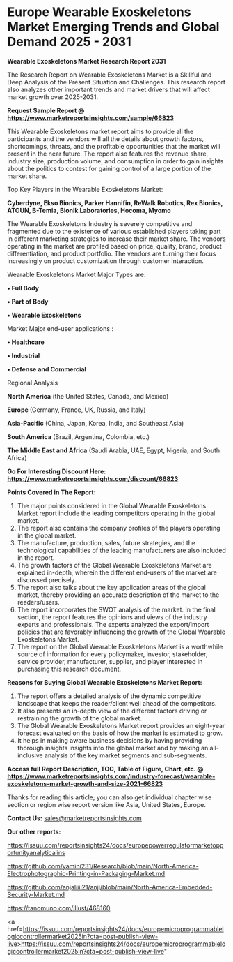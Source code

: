 # Europe Wearable Exoskeletons Market Emerging Trends and Global Demand 2025 - 2031

<strong>Wearable Exoskeletons Market Research Report 2031</strong>

The Research Report on Wearable Exoskeletons Market is a Skillful and Deep Analysis of the Present Situation and Challenges. This research report also analyzes other important trends and market drivers that will affect market growth over 2025-2031.

<strong>Request Sample Report @ <a href=https://www.marketreportsinsights.com/sample/66823>https://www.marketreportsinsights.com/sample/66823</a></strong>

This Wearable Exoskeletons market report aims to provide all the participants and the vendors will all the details about growth factors, shortcomings, threats, and the profitable opportunities that the market will present in the near future. The report also features the revenue share, industry size, production volume, and consumption in order to gain insights about the politics to contest for gaining control of a large portion of the market share.

Top Key Players in the Wearable Exoskeletons Market:

<strong>Cyberdyne, Ekso Bionics, Parker Hannifin, ReWalk Robotics, Rex Bionics, ATOUN, B-Temia, Bionik Laboratories, Hocoma, Myomo</strong>

The Wearable Exoskeletons Industry is severely competitive and fragmented due to the existence of various established players taking part in different marketing strategies to increase their market share. The vendors operating in the market are profiled based on price, quality, brand, product differentiation, and product portfolio. The vendors are turning their focus increasingly on product customization through customer interaction.

Wearable Exoskeletons Market Major Types are:

<strong>• Full Body

• Part of Body

• Wearable Exoskeletons</strong>

Market Major end-user applications :

<strong>• Healthcare

• Industrial

• Defense and Commercial</strong>

Regional Analysis

</u><strong><b>North America</b></strong> (the United States, Canada, and Mexico)

<strong><b>Europe </b></strong>(Germany, France, UK, Russia, and Italy)

<strong><b>Asia-Pacific</b></strong> (China, Japan, Korea, India, and Southeast Asia)

<strong><b>South America</b></strong> (Brazil, Argentina, Colombia, etc.)

<strong><b>The Middle East and Africa</b></strong> (Saudi Arabia, UAE, Egypt, Nigeria, and South Africa)

<strong>Go For Interesting Discount Here: <a href=https://www.marketreportsinsights.com/discount/66823>https://www.marketreportsinsights.com/discount/66823</a></strong>

<strong>Points Covered in The Report:</strong>
<ol>
  <li>The major points considered in the Global Wearable Exoskeletons Market report include the leading competitors operating in the global market.</li>
  <li>The report also contains the company profiles of the players operating in the global market.</li>
  <li>The manufacture, production, sales, future strategies, and the technological capabilities of the leading manufacturers are also included in the report.</li>
  <li>The growth factors of the Global Wearable Exoskeletons Market are explained in-depth, wherein the different end-users of the market are discussed precisely.</li>
  <li>The report also talks about the key application areas of the global market, thereby providing an accurate description of the market to the readers/users.</li>
  <li>The report incorporates the SWOT analysis of the market. In the final section, the report features the opinions and views of the industry experts and professionals. The experts analyzed the export/import policies that are favorably influencing the growth of the Global Wearable Exoskeletons Market.</li>
  <li>The report on the Global Wearable Exoskeletons Market is a worthwhile source of information for every policymaker, investor, stakeholder, service provider, manufacturer, supplier, and player interested in purchasing this research document.</li>
</ol>
<strong>Reasons for Buying Global Wearable Exoskeletons Market Report:</strong>

<ol>
  <li>The report offers a detailed analysis of the dynamic competitive landscape that keeps the reader/client well ahead of the competitors.</li>
  <li>It also presents an in-depth view of the different factors driving or restraining the growth of the global market.</li>
  <li>The Global Wearable Exoskeletons Market report provides an eight-year forecast evaluated on the basis of how the market is estimated to grow.</li>
  <li>It helps in making aware business decisions by having providing thorough insights insights into the global market and by making an all-inclusive analysis of the key market segments and sub-segments.</li>
</ol>
<strong>Access full Report Description, TOC, Table of Figure, Chart, etc. @ <a href=https://www.marketreportsinsights.com/industry-forecast/wearable-exoskeletons-market-growth-and-size-2021-66823>https://www.marketreportsinsights.com/industry-forecast/wearable-exoskeletons-market-growth-and-size-2021-66823</a></strong>


Thanks for reading this article; you can also get individual chapter wise section or region wise report version like Asia, United States, Europe.

<strong>Contact Us:</strong>
sales@marketreportsinsights.com

<strong>Our other reports:</strong>

<a href=https://issuu.com/reportsinsights24/docs/europepowerregulatormarketopportunityanalyticalins>https://issuu.com/reportsinsights24/docs/europepowerregulatormarketopportunityanalyticalins</a>

<a href=https://github.com/yamini231/Research/blob/main/North-America-Electrophotographic-Printing-in-Packaging-Market.md>https://github.com/yamini231/Research/blob/main/North-America-Electrophotographic-Printing-in-Packaging-Market.md</a>

<a href=https://github.com/anjaliiii21/anjj/blob/main/North-America-Embedded-Security-Market.md>https://github.com/anjaliiii21/anjj/blob/main/North-America-Embedded-Security-Market.md</a>

<a href=https://tanomuno.com/illust/468160>https://tanomuno.com/illust/468160</a>

<a href=https://issuu.com/reportsinsights24/docs/europemicroprogrammablelogiccontrollermarket2025in?cta=post-publish-view-live>https://issuu.com/reportsinsights24/docs/europemicroprogrammablelogiccontrollermarket2025in?cta=post-publish-view-live</a>"
